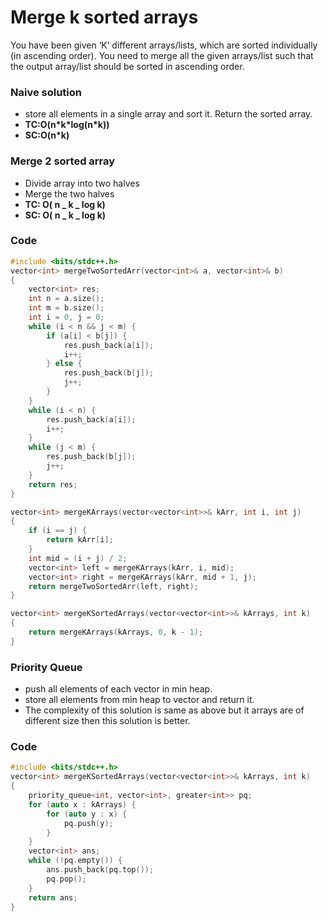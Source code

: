# Merge k sorted arrays

You have been given ‘K’ different arrays/lists, which are sorted individually (in ascending order). You need to merge all the given arrays/list such that the output array/list should be sorted in ascending order.

### Naive solution

-   store all elements in a single array and sort it. Return the sorted array.
-   **TC:O(n\*k\*log(n\*k))**
-   **SC:O(n\*k)**

### Merge 2 sorted array

-   Divide array into two halves
-   Merge the two halves
-   **TC: O( n _ k _ log k)**
-   **SC: O( n _ k _ log k)**

### Code

```cpp
#include <bits/stdc++.h>
vector<int> mergeTwoSortedArr(vector<int>& a, vector<int>& b)
{
    vector<int> res;
    int n = a.size();
    int m = b.size();
    int i = 0, j = 0;
    while (i < n && j < m) {
        if (a[i] < b[j]) {
            res.push_back(a[i]);
            i++;
        } else {
            res.push_back(b[j]);
            j++;
        }
    }
    while (i < n) {
        res.push_back(a[i]);
        i++;
    }
    while (j < m) {
        res.push_back(b[j]);
        j++;
    }
    return res;
}

vector<int> mergeKArrays(vector<vector<int>>& kArr, int i, int j)
{
    if (i == j) {
        return kArr[i];
    }
    int mid = (i + j) / 2;
    vector<int> left = mergeKArrays(kArr, i, mid);
    vector<int> right = mergeKArrays(kArr, mid + 1, j);
    return mergeTwoSortedArr(left, right);
}

vector<int> mergeKSortedArrays(vector<vector<int>>& kArrays, int k)
{
    return mergeKArrays(kArrays, 0, k - 1);
}
```

### Priority Queue

-   push all elements of each vector in min heap.
-   store all elements from min heap to vector and return it.
-   The complexity of this solution is same as above but it arrays are of different size then this solution is better.

### Code

```cpp
#include <bits/stdc++.h>
vector<int> mergeKSortedArrays(vector<vector<int>>& kArrays, int k)
{
    priority_queue<int, vector<int>, greater<int>> pq;
    for (auto x : kArrays) {
        for (auto y : x) {
            pq.push(y);
        }
    }
    vector<int> ans;
    while (!pq.empty()) {
        ans.push_back(pq.top());
        pq.pop();
    }
    return ans;
}
```
